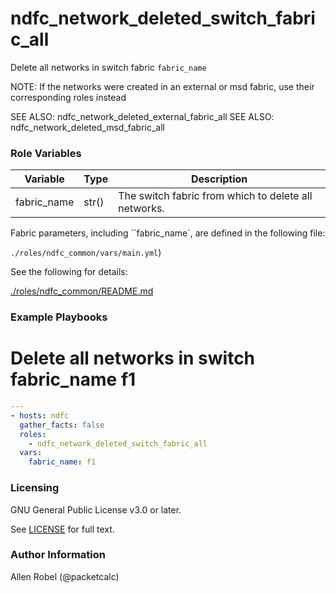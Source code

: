 # ndfc_network_deleted_switch_fabric_all

Delete all networks in switch fabric ``fabric_name``

NOTE: If the networks were created in an external or msd fabric, use their corresponding roles instead

SEE ALSO: ndfc_network_deleted_external_fabric_all
SEE ALSO: ndfc_network_deleted_msd_fabric_all

### Role Variables

Variable        | Type  | Description
----------------|-------|----------------------------------------
fabric_name     | str() | The switch fabric from which to delete all networks.

Fabric parameters, including ``fabric_name`, are defined in the following file:

``./roles/ndfc_common/vars/main.yml``)

See the following for details:

[./roles/ndfc_common/README.md](https://github.com/allenrobel/ndfc-roles/tree/master/roles/ndfc_common/README.md)


### Example Playbooks

# Delete all networks in switch fabric_name f1

```yaml
---
- hosts: ndfc
  gather_facts: false
  roles:
    - ndfc_network_deleted_switch_fabric_all
  vars:
    fabric_name: f1
```

### Licensing

GNU General Public License v3.0 or later.

See [LICENSE](https://www.gnu.org/licenses/gpl-3.0.txt) for full text.

### Author Information

Allen Robel (@packetcalc)
